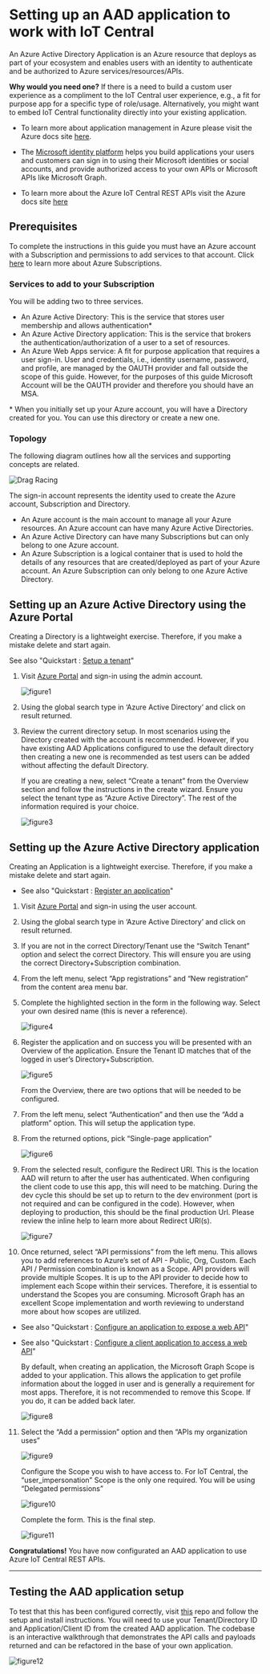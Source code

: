 # Setting up an AAD application to work with IoT Central

An Azure Active Directory Application is an Azure resource that deploys as part of your ecosystem and enables users with an identity to authenticate and be authorized to Azure services/resources/APIs.

__Why would you need one?__ If there is a need to build a custom user experience as a compliment to the IoT Central user experience, e.g., a fit for purpose app for a specific type of role/usage. Alternatively, you might want to embed IoT Central functionality directly into your existing application.

- To learn more about application management in Azure please visit the Azure docs site [here](https://docs.microsoft.com/en-us/azure/active-directory/manage-apps/what-is-application-management).

- The [Microsoft identity platform](https://docs.microsoft.com/en-us/azure/active-directory/develop/v2-overview) helps you build applications your users and customers can sign in to using their Microsoft identities or social accounts, and provide authorized access to your own APIs or Microsoft APIs like Microsoft Graph.

- To learn more about the Azure IoT Central REST APIs visit the Azure docs site [here](https://docs.microsoft.com/en-us/rest/api/iotcentral)

## __Prerequisites__

To complete the instructions in this guide you must have an Azure account with a Subscription and permissions to add services to that account. Click [here](https://azure.microsoft.com/en-us/free) to learn more about Azure Subscriptions.

### __Services to add to your Subscription__
You will be adding two to three services.
- An Azure Active Directory: This is the service that stores user membership and allows authentication*
- An Azure Active Directory application: This is the service that brokers the authentication/authorization of a user to a set of resources.
- An Azure Web Apps service: A fit for purpose application that requires a user sign-in.  User and credentials, i.e., identity username, password, and profile, are managed by the OAUTH provider and fall outside the scope of this guide. However, for the purposes of this guide Microsoft Account will be the OAUTH provider and therefore you should have an MSA.

\* When you initially set up your Azure account, you will have a Directory created for you. You can use this directory or create a new one.

### __Topology__
The following diagram outlines how all the services and supporting concepts are related.

![Drag Racing](images/figure1.png)

The sign-in account represents the identity used to create the Azure account, Subscription and Directory.

- An Azure account is the main account to manage all your Azure resources. An Azure account can have many Azure Active Directories.
- An Azure Active Directory can have many Subscriptions but can only belong to one Azure account.
- An Azure Subscription is a logical container that is used to hold the details of any resources that are created/deployed as part of your Azure account. An Azure Subscription can only belong to one Azure Active Directory.

## __Setting up an Azure Active Directory using the Azure Portal__

Creating a Directory is a lightweight exercise. Therefore, if you make a mistake delete and start again.

See also "Quickstart : [Setup a tenant](https://docs.microsoft.com/en-us/azure/active-directory/develop/quickstart-create-new-tenant)"

1. Visit [Azure Portal](https://portal.azure.com) and sign-in using the admin account.

   ![figure1](images/figure2.png)

2. Using the global search type in ‘Azure Active Directory’ and click on result returned.

3. Review the current directory setup. In most scenarios using the Directory created with the account is recommended. However, if you have existing AAD Applications configured to use the default directory then creating a new one is recommended as test users can be added without affecting the default Directory.

   If you are creating a new, select “Create a tenant” from the Overview section and follow the instructions in the create wizard. Ensure you select the tenant type as “Azure Active Directory”. The rest of the information required is your choice.

   ![figure3](images/figure3.png)

## __Setting up the Azure Active Directory application__
Creating an Application is a lightweight exercise. Therefore, if you make a mistake delete and start again.

- See also "Quickstart : [Register an application](https://docs.microsoft.com/en-us/azure/active-directory/develop/quickstart-register-app)"

1.	Visit [Azure Portal](https://portal.azure.com) and sign-in using the user account.

2.	Using the global search type in ‘Azure Active Directory’ and click on result returned.

3.	If you are not in the correct Directory/Tenant use the “Switch Tenant” option and select the correct Directory. This will ensure you are using the correct Directory+Subscription combination.

4.	From the left menu, select “App registrations” and “New registration” from the content area menu bar.

5.	Complete the highlighted section in the form in the following way. Select your own desired name (this is never a reference).

    ![figure4](images/figure4.png)

6.	Register the application and on success you will be presented with an Overview of the application. Ensure the Tenant ID matches that of the logged in user’s Directory+Subscription.

    ![figure5](images/figure5.png)

    From the Overview, there are two options that will be needed to be configured.

7. From the left menu, select “Authentication” and then use the “Add a platform” option. This will setup the application type.

8. From the returned options, pick “Single-page application”

    ![figure6](images/figure6.png)

9. From the selected result, configure the Redirect URI. This is the location AAD will return to after the user has authenticated. When configuring the client code to use this app, this will need to be matching. During the dev cycle this should be set up to return to the dev environment (port is not required and can be configured in the code). However, when deploying to production, this should be the final production Url. Please review the inline help to learn more about Redirect URI(s).

    ![figure7](images/figure7.png)

10. Once returned, select “API permissions” from the left menu. This allows you to add references to Azure’s set of API - Public, Org, Custom. Each API / Permission combination is known as a Scope. API providers will provide multiple Scopes. It is up to the API provider to decide how to implement each Scope within their services. Therefore, it is essential to understand the Scopes you are consuming. Microsoft Graph has an excellent Scope implementation and worth reviewing to understand more about how scopes are utilized.

- See also "Quickstart : [Configure an application to expose a web API](https://docs.microsoft.com/en-us/azure/active-directory/develop/quickstart-configure-app-expose-web-apis)"
- See also "Quickstart : [Configure a client application to access a web API](https://docs.microsoft.com/en-us/azure/active-directory/develop/quickstart-configure-app-access-web-apis)"

  By default, when creating an application, the Microsoft Graph Scope is added to your application. This allows the application to get profile information about the logged in user and is generally a requirement for most apps. Therefore, it is not recommended to remove this Scope. If you do, it can be added back later.

    ![figure8](images/figure8.png)

11. Select the “Add a permission” option and then “APIs my organization uses”

    ![figure9](images/figure9.png)

    Configure the Scope you wish to have access to. For IoT Central, the “user_impersonation” Scope is the only one required. You will be using “Delegated permissions”

    ![figure10](images/figure10.png)

    Complete the form. This is the final step.

    ![figure11](images/figure11.png)

__Congratulations!__ You have now configurated an AAD application to use Azure IoT Central REST APIs.

---

## __Testing the AAD application setup__

To test that this has been configured correctly, visit [this](https://github.com/iot-for-all/iotc-aad-app) repo and follow the setup and install instructions. You will need to  use your Tenant/Directory ID and Application/Client ID from the created AAD application. The codebase is an interactive walkthrough that demonstrates the API calls and payloads returned and can be refactored in the base of your own application.

![figure12](images/figure12.png)
